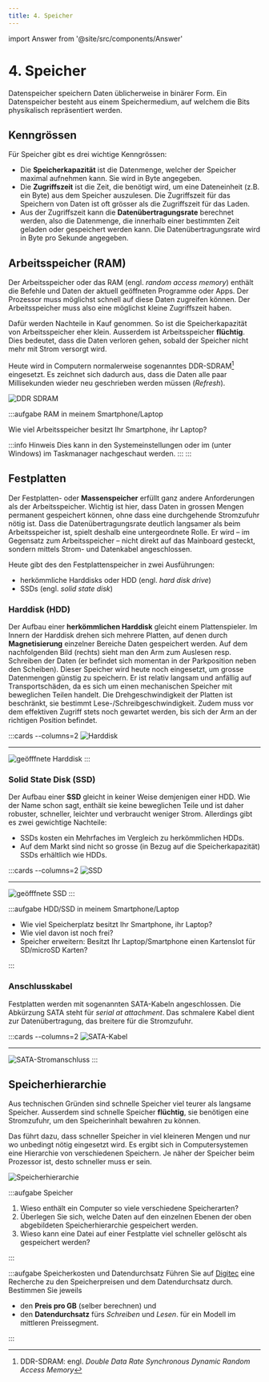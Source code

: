 ```yaml
---
title: 4. Speicher
---
```


import Answer from '@site/src/components/Answer'

# 4. Speicher

Datenspeicher speichern Daten üblicherweise in binärer Form. Ein Datenspeicher besteht aus einem Speichermedium, auf welchem die Bits physikalisch repräsentiert werden.

## Kenngrössen

Für Speicher gibt es drei wichtige Kenngrössen:

- Die **Speicherkapazität** ist die Datenmenge, welcher der Speicher maximal aufnehmen kann. Sie wird in Byte angegeben.
- Die **Zugriffszeit** ist die Zeit, die benötigt wird, um eine Dateneinheit (z.B. ein Byte) aus dem Speicher auszulesen. Die Zugriffszeit für das Speichern von Daten ist oft grösser als die Zugriffszeit für das Laden.
- Aus der Zugriffszeit kann die **Datenübertragungsrate** berechnet werden, also die Datenmenge, die innerhalb einer bestimmten Zeit geladen oder gespeichert werden kann. Die Datenübertragungsrate wird in Byte pro Sekunde angegeben.


## Arbeitsspeicher (RAM)

Der Arbeitsspeicher oder das RAM (engl. *random access memory*) enthält die Befehle und Daten der aktuell geöffneten Programme oder Apps. Der Prozessor muss möglichst schnell auf diese Daten zugreifen können. Der Arbeitsspeicher muss also eine möglichst kleine Zugriffszeit haben.

Dafür werden Nachteile in Kauf genommen. So ist die Speicherkapazität von Arbeitsspeicher eher klein. Ausserdem ist Arbeitsspeicher **flüchtig**. Dies bedeutet, dass die Daten verloren gehen, sobald der Speicher nicht mehr mit Strom versorgt wird.

Heute wird in Computern normalerweise sogenanntes DDR-SDRAM[^1] eingesetzt. Es zeichnet sich dadurch aus, dass die Daten alle paar Millisekunden wieder neu geschrieben werden müssen (*Refresh*).

![DDR SDRAM](images/04-ddr-sdram.jpg)

:::aufgabe RAM in meinem Smartphone/Laptop

Wie viel Arbeitsspeicher besitzt Ihr Smartphone, ihr Laptop?

<Answer type="text" webKey="98675ca4-1e32-4d92-99fc-2fef6b5faefc" />


:::info Hinweis
Dies kann in den Systemeinstellungen oder im (unter Windows) im Taskmanager nachgeschaut werden. 
:::
:::

## Festplatten

Der Festplatten- oder **Massenspeicher** erfüllt ganz andere Anforderungen als der Arbeitsspeicher. Wichtig ist hier, dass Daten in grossen Mengen permanent gespeichert können, ohne dass eine durchgehende Stromzufuhr nötig ist. Dass die Datenübertragungsrate deutlich langsamer als beim Arbeitsspeicher ist, spielt deshalb eine untergeordnete Rolle. Er wird – im Gegensatz zum Arbeitsspeicher – nicht direkt auf das Mainboard gesteckt, sondern mittels Strom- und Datenkabel angeschlossen.

Heute gibt des den Festplattenspeicher in zwei Ausführungen:
- herkömmliche Harddisks oder HDD (engl. *hard disk drive*)
- SSDs (engl. *solid state disk*)


### Harddisk (HDD)

Der Aufbau einer **herkömmlichen Harddisk** gleicht einem Plattenspieler. Im Innern der Harddisk drehen sich mehrere Platten, auf denen durch **Magnetisierung** einzelner Bereiche Daten gespeichert werden. Auf dem nachfolgenden Bild (rechts) sieht man den Arm zum Auslesen resp. Schreiben der Daten (er befindet sich momentan in der Parkposition neben den Scheiben). Dieser Speicher wird heute noch eingesetzt, um grosse Datenmengen günstig zu speichern. Er ist relativ langsam und anfällig auf Transportschäden, da es sich um einen mechanischen Speicher mit beweglichen Teilen handelt. Die Drehgeschwindigkeit der Platten ist beschränkt, sie bestimmt Lese-/Schreibgeschwindigkeit. Zudem muss vor dem effektiven Zugriff stets noch gewartet werden, bis sich der Arm an der richtigen Position befindet.

:::cards --columns=2
![Harddisk](images/04-harddisk.jpg)
***
![geöfffnete Harddisk](images/04-harddisk-open.jpg)
:::


### Solid State Disk (SSD)

Der Aufbau einer **SSD** gleicht in keiner Weise demjenigen einer HDD. Wie der Name schon sagt, enthält sie keine beweglichen Teile und ist daher robuster, schneller, leichter und verbraucht weniger Strom. Allerdings gibt es zwei gewichtige Nachteile:

- SSDs kosten ein Mehrfaches im Vergleich zu herkömmlichen HDDs.
- Auf dem Markt sind nicht so grosse (in Bezug auf die Speicherkapazität) SSDs erhältlich wie HDDs.

:::cards --columns=2
![SSD](images/04-ssd.jpg)
***
![geöfffnete SSD](images/04-ssd-open.jpg)
:::


:::aufgabe HDD/SSD in meinem Smartphone/Laptop

- Wie viel Speicherplatz besitzt Ihr Smartphone, ihr Laptop?
- Wie viel davon ist noch frei?
- Speicher erweitern: Besitzt Ihr Laptop/Smartphone einen Kartenslot für SD/microSD Karten?

<Answer type="text" webKey="27d447fa-82af-4969-9564-edc896e5bdde" />

:::


### Anschlusskabel

Festplatten werden mit sogenannten SATA-Kabeln angeschlossen. Die Abkürzung SATA steht für *serial at attachment*. Das schmalere Kabel dient zur Datenübertragung, das breitere für die Stromzufuhr.

:::cards --columns=2
![SATA-Kabel ](images/04-sata.jpg)
***
![SATA-Stromanschluss ](images/04-sata-power.jpg)
:::


## Speicherhierarchie

Aus technischen Gründen sind schnelle Speicher viel teurer als langsame Speicher. Ausserdem sind schnelle Speicher **flüchtig**, sie benötigen eine Stromzufuhr, um den Speicherinhalt bewahren zu können.

Das führt dazu, dass schneller Speicher in viel kleineren Mengen und nur wo unbedingt nötig eingesetzt wird. Es ergibt sich in Computersystemen eine Hierarchie von verschiedenen Speichern. Je näher der Speicher beim Prozessor ist, desto schneller muss er sein.

![Speicherhierarchie](images/04-storage-hierarchy.svg)

:::aufgabe Speicher
1. Wieso enthält ein Computer so viele verschiedene Speicherarten?
2. Überlegen Sie sich, welche Daten auf den einzelnen Ebenen der oben abgebildeten Speicherhierarchie gespeichert werden.
3. Wieso kann eine Datei auf einer Festplatte viel schneller gelöscht als gespeichert werden?

<Answer type="text" webKey="074b934c-5b70-45c6-8034-4e99e77d850b" />
:::

:::aufgabe Speicherkosten und Datendurchsatz
Führen Sie auf [Digitec](https://digitec.ch) eine Recherche zu den Speicherpreisen und dem Datendurchsatz durch. Bestimmen Sie jeweils
- den **Preis pro GB** (selber berechnen) und
- den **Datendurchsatz** fürs *Schreiben* und *Lesen*.
für ein Modell im mittleren Preissegment.

<Answer type="text" webKey="1e665ad1-531f-4d31-a9b5-a3a4c4dc80ff" />
:::

[^1]: DDR-SDRAM: engl. *Double Data Rate Synchronous Dynamic Random Access Memory*

